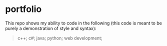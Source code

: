 # portfolio
This repo shows my ability to code in the following (this code is meant to be purely a demonstration of style and syntax):
>c++;
>c#;
>java;
>python;
>web development;
